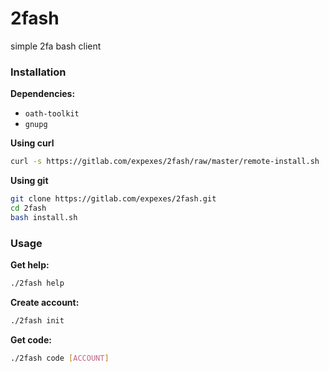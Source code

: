 # 2fash

simple 2fa bash client

### Installation

**Dependencies:**
- `oath-toolkit`
- `gnupg`

**Using curl**
```sh
curl -s https://gitlab.com/expexes/2fash/raw/master/remote-install.sh | bash
```

**Using git**
```sh
git clone https://gitlab.com/expexes/2fash.git
cd 2fash
bash install.sh
```



### Usage

**Get help:**
```sh
./2fash help
```

**Create account:**
```sh
./2fash init
```

**Get code:**
```sh
./2fash code [ACCOUNT]
```
